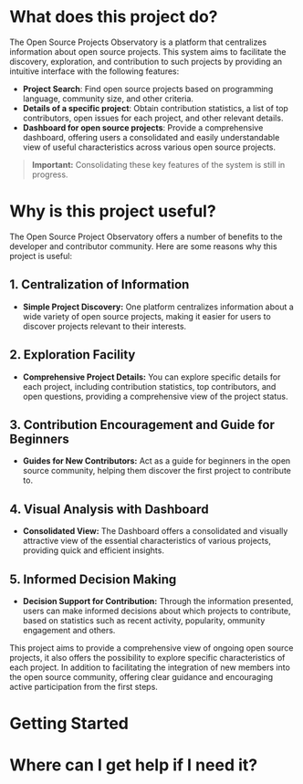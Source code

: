 # What does this project do?
The Open Source Projects Observatory is a platform that centralizes information about open source projects. This system aims to facilitate the discovery, exploration, and contribution to such projects by providing an intuitive interface with the following features:
- **Project Search**: Find open source projects based on programming language, community size, and other criteria.
- **Details of a specific project**: Obtain contribution statistics, a list of top contributors, open issues for each project, and other relevant details.
- **Dashboard for open source projects**: Provide a comprehensive dashboard, offering users a consolidated and easily understandable view of useful characteristics across various open source projects.
> **Important:**
> Consolidating these key features of the system is still in progress.

# Why is this project useful?
The Open Source Project Observatory offers a number of benefits to the developer and contributor community. Here are some reasons why this project is useful:

## 1. Centralization of Information
- **Simple Project Discovery:** One platform centralizes information about a wide variety of open source projects, making it easier for users to discover projects relevant to their interests.

## 2. Exploration Facility
- **Comprehensive Project Details:** You can explore specific details for each project, including contribution statistics, top contributors, and open questions, providing a comprehensive view of the project status.

## 3. Contribution Encouragement and Guide for Beginners
- **Guides for New Contributors:** Act as a guide for beginners in the open source community, helping them discover the first project to contribute to.

## 4. Visual Analysis with Dashboard
- **Consolidated View:** The Dashboard offers a consolidated and visually attractive view of the essential characteristics of various projects, providing quick and efficient insights.

## 5. Informed Decision Making
- **Decision Support for Contribution:** Through the information presented, users can make informed decisions about which projects to contribute, based on statistics such as recent activity, popularity, ommunity engagement and others.

This project aims to provide a comprehensive view of ongoing open source projects, it also offers the possibility to explore specific characteristics of each project. In addition to facilitating the integration of new members into the open source community, offering clear guidance and encouraging active participation from the first steps.

# Getting Started

# Where can I get help if I need it?

